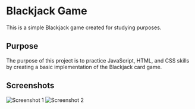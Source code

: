 # Blackjack Game
This is a simple Blackjack game created for studying purposes.

## Purpose
The purpose of this project is to practice JavaScript, HTML, and CSS skills by creating a basic implementation of the Blackjack card game.

## Screenshots

![Screenshot 1](images/ss1.png)
![Screenshot 2](images/ss2.png)
